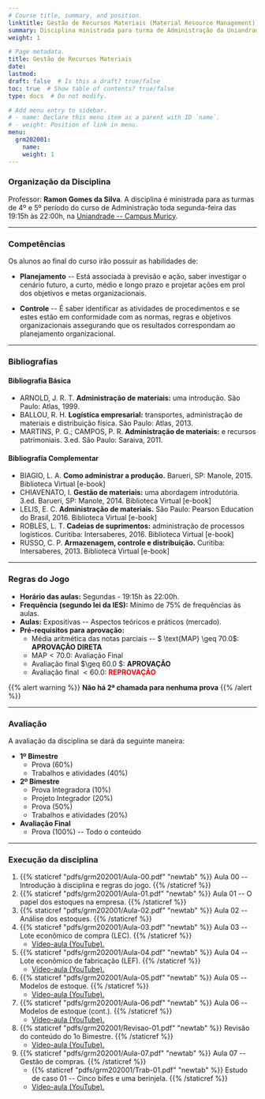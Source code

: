 ```yaml
---
# Course title, summary, and position.
linktitle: Gestão de Recursos Materiais (Material Resource Management)
summary: Disciplina ministrada para turma de Administração da Uniandrade no 1º semestre de 2020.
weight: 1

# Page metadata.
title: Gestão de Recursos Materiais
date: 
lastmod: 
draft: false  # Is this a draft? true/false
toc: true  # Show table of contents? true/false
type: docs  # Do not modify.

# Add menu entry to sidebar.
# - name: Declare this menu item as a parent with ID `name`.
# - weight: Position of link in menu.
menu:
  grm202001:
    name: 
    weight: 1
---
```


### Organização da Disciplina

Professor: **Ramon Gomes da Silva**. A disciplina é ministrada para as turmas de 4º e 5º período do curso de Administração toda segunda-feira das 19:15h às 22:00h, na [Uniandrade -- Campus Muricy](https://www.uniandrade.br/).

---

### Competências

Os alunos ao final do curso irão possuir as habilidades de:

* **Planejamento** -- Está associada à previsão e ação, saber investigar o cenário futuro, a curto, médio e longo prazo e projetar ações em prol dos objetivos e metas organizacionais.

* **Controle** -- É saber identificar as atividades de procedimentos e se estes estão em conformidade com as normas, regras e objetivos organizacionais assegurando que os resultados correspondam ao planejamento organizacional.

---

### Bibliografias

#### Bibliografia Básica

- ARNOLD, J. R. T. **Administração de materiais:** uma introdução. São Paulo: Atlas, 1999.
- BALLOU, R. H. **Logística empresarial:** transportes, administração de materiais e distribuição física. São Paulo: Atlas, 2013.
- MARTINS, P. G.; CAMPOS, P. R. **Administração de materiais:** e recursos patrimoniais. 3.ed. São Paulo: Saraiva, 2011.

#### Bibliografia Complementar

- BIAGIO, L. A. **Como administrar a produção.** Barueri, SP: Manole, 2015. Biblioteca Virtual [e-book]
- CHIAVENATO, I. **Gestão de materiais:** uma abordagem introdutória. 3.ed. Barueri, SP: Manole, 2014. Biblioteca Virtual [e-book]
- LELIS, E. C. **Administração de materiais.** São Paulo: Pearson Education do Brasil, 2016. Biblioteca Virtual [e-book]
- ROBLES, L. T. **Cadeias de suprimentos:** administração de processos logísticos. Curitiba: Intersaberes, 2016. Biblioteca Virtual [e-book]
- RUSSO, C. P. **Armazenagem, controle e distribuição.** Curitiba: Intersaberes, 2013. Biblioteca Virtual [e-book]

---

### Regras do Jogo

* **Horário das aulas:** Segundas - 19:15h às 22:00h.
* **Frequência (segundo lei da IES):** Mínimo de 75% de frequências às aulas.
* **Aulas:** Expositivas -- Aspectos teóricos e práticos (mercado).
* **Pré-requisitos para aprovação:**
	* Média aritmética das notas parciais -- $ \text{MAP} \geq 70.0$: **APROVAÇÃO DIRETA** 
	* $\text{MAP} < 70.0$: Avaliação Final
	* Avaliação final $\geq 60.0 $: **APROVAÇÃO**
	* Avaliação final $< 60.0$: <span style="color:red"> **REPROVAÇÃO** </span>

{{% alert warning %}}
**Não há 2ª chamada para nenhuma prova**
{{% /alert %}}

---

### Avaliação

A avaliação da disciplina se dará da seguinte maneira:

* **1º Bimestre**
	* Prova (60%)
	* Trabalhos e atividades (40%)
* **2º Bimestre**
	* Prova Integradora (10%)
	* Projeto Integrador (20%)
	* Prova (50%)
	* Trabalhos e atividades (20%)
* **Avaliação Final**
	* Prova (100%) -- Todo o conteúdo

---

### Execução da disciplina

1. {{% staticref "pdfs/grm202001/Aula-00.pdf" "newtab" %}} Aula 00 -- Introdução à disciplina e regras do jogo. {{% /staticref %}}
2. {{% staticref "pdfs/grm202001/Aula-01.pdf" "newtab" %}} Aula 01 -- O papel dos estoques na empresa. {{% /staticref %}}
3. {{% staticref "pdfs/grm202001/Aula-02.pdf" "newtab" %}} Aula 02 -- Análise dos estoques. {{% /staticref %}}
4. {{% staticref "pdfs/grm202001/Aula-03.pdf" "newtab" %}} Aula 03 -- Lote econômico de compra (LEC). {{% /staticref %}}
	- [Vídeo-aula (YouTube).](https://youtu.be/qJnQ5gG8slA)
5. {{% staticref "pdfs/grm202001/Aula-04.pdf" "newtab" %}} Aula 04 -- Lote econômico de fabricação (LEF). {{% /staticref %}}
	- [Vídeo-aula (YouTube).](https://youtu.be/P_JHKij4sbM)
6. {{% staticref "pdfs/grm202001/Aula-05.pdf" "newtab" %}} Aula 05 -- Modelos de estoque. {{% /staticref %}}
	- [Vídeo-aula (YouTube).](https://youtu.be/z8cf8NqFerM)
7. {{% staticref "pdfs/grm202001/Aula-06.pdf" "newtab" %}} Aula 06 -- Modelos de estoque (cont.). {{% /staticref %}}
	- [Vídeo-aula (YouTube).](https://youtu.be/ee5S6dsnqv8)
8. {{% staticref "pdfs/grm202001/Revisao-01.pdf" "newtab" %}} Revisão do conteúdo do 1o Bimestre. {{% /staticref %}}
	- [Vídeo-aula (YouTube).](https://youtu.be/vicmPhx9xdY)
9. {{% staticref "pdfs/grm202001/Aula-07.pdf" "newtab" %}} Aula 07 -- Gestão de compras. {{% /staticref %}}
	- {{% staticref "pdfs/grm202001/Trab-01.pdf" "newtab" %}} Estudo de caso 01 -- Cinco bifes e uma berinjela. {{% /staticref %}}
	- [Vídeo-aula (YouTube).](https://youtu.be/l3IGcCCwtHY)
